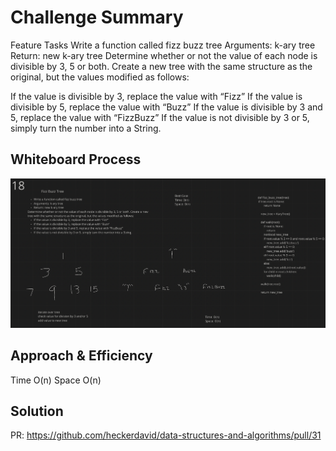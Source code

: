 # Challenge Summary
<!-- Description of the challenge -->
Feature Tasks
Write a function called fizz buzz tree
Arguments: k-ary tree
Return: new k-ary tree
Determine whether or not the value of each node is divisible by 3, 5 or both. Create a new tree with the same structure as the original, but the values modified as follows:

If the value is divisible by 3, replace the value with “Fizz”
If the value is divisible by 5, replace the value with “Buzz”
If the value is divisible by 3 and 5, replace the value with “FizzBuzz”
If the value is not divisible by 3 or 5, simply turn the number into a String.

## Whiteboard Process
<!-- Embedded whiteboard image -->
![Fizz Buzz K-ary](kary_fizz_buzz.png)

## Approach & Efficiency
<!-- What approach did you take? Why? What is the Big O space/time for this approach? -->
Time O(n)
Space O(n)

## Solution
<!-- Show how to run your code, and examples of it in action -->
PR: https://github.com/heckerdavid/data-structures-and-algorithms/pull/31

